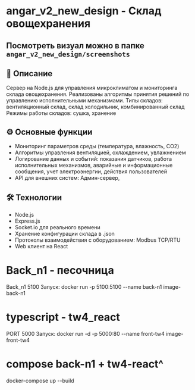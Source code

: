 # angar_v2_new_design - Склад овощехранения

## Посмотреть визуал можно в папке `angar_v2_new_design/screenshots`

## 📖 Описание

Сервер на Node.js для управления микроклиматом и мониторинга склада овощехранения. Реализованы алгоритмы принятия решений по управлению исполнительными механизмами.
Типы складов: вентиляционный склад, склад холодильник, комбинированный склад
Режимы работы складов: сушка, хранение

## ⚙️ Основные функции

-   Мониторинг параметров среды (температура, влажность, CO2)
-   Алгоритмы управления вентиляцией, охлаждением, увлажнением
-   Логирование данных и событий: показания датчиков, работа исполнительных механизмов, аварийные и информационные сообщения, учет электроэнергии, действия пользователей
-   API для внешних систем: Админ-сервер,

## 🛠 Технологии

-   Node.js
-   Express.js
-   Socket.io для реального времени
-   Хранение конфигурации склада в .json
-   Протоколы взаимодействия с оборудованием: Modbus TCP/RTU
-   Web клиент на React

# Back_n1 - песочница

Back_n1 5100
Запуск: docker run -p 5100:5100 --name back-n1 image-back-n1

# typescript - tw4_react

PORT 5000
Запуск: docker run -d -p 5000:80 --name front-tw4 image-front-tw4

# compose back-n1 + tw4-react^

docker-compose up --build
